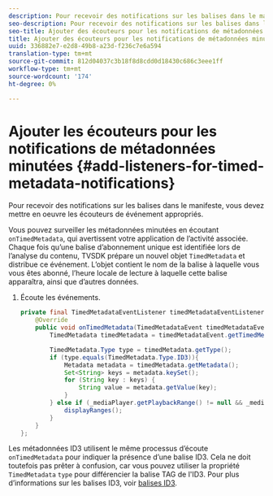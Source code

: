 ```yaml
---
description: Pour recevoir des notifications sur les balises dans le manifeste, vous devez mettre en oeuvre les écouteurs de événement appropriés.
seo-description: Pour recevoir des notifications sur les balises dans le manifeste, vous devez mettre en oeuvre les écouteurs de événement appropriés.
seo-title: Ajouter des écouteurs pour les notifications de métadonnées minutées
title: Ajouter des écouteurs pour les notifications de métadonnées minutées
uuid: 336882e7-e2d8-49b8-a23d-f236c7e6a594
translation-type: tm+mt
source-git-commit: 812d04037c3b18f8d8cdd0d18430c686c3eee1ff
workflow-type: tm+mt
source-wordcount: '174'
ht-degree: 0%

---
```



# Ajouter les écouteurs pour les notifications de métadonnées minutées {#add-listeners-for-timed-metadata-notifications}

Pour recevoir des notifications sur les balises dans le manifeste, vous devez mettre en oeuvre les écouteurs de événement appropriés.

Vous pouvez surveiller les métadonnées minutées en écoutant `onTimedMetadata`, qui avertissent votre application de l’activité associée. Chaque fois qu’une balise d’abonnement unique est identifiée lors de l’analyse du contenu, TVSDK prépare un nouvel objet `TimedMetadata` et distribue ce événement. L’objet contient le nom de la balise à laquelle vous vous êtes abonné, l’heure locale de lecture à laquelle cette balise apparaîtra, ainsi que d’autres données.

1. Écoute les événements.

   ```java
   private final TimedMetadataEventListener timedMetadataEventListener = new TimedMetadataEventListener() { 
       @Override 
       public void onTimedMetadata(TimedMetadataEvent timedMetadataEvent) { 
           TimedMetadata timedMetadata = timedMetadataEvent.getTimedMetadata(); 
   
           TimedMetadata.Type type = timedMetadata.getType(); 
           if (type.equals(TimedMetadata.Type.ID3)){ 
               Metadata metadata = timedMetadata.getMetadata(); 
               Set<String> keys = metadata.keySet(); 
               for (String key : keys) { 
                   String value = metadata.getValue(key); 
               } 
           } else if (_mediaPlayer.getPlaybackRange() != null && _mediaPlayer.getPlaybackRange().getDuration() > 0) { 
               displayRanges(); 
           } 
       } 
   }; 
   ```

Les métadonnées ID3 utilisent le même processus d’écoute `onTimedMetadata` pour indiquer la présence d’une balise ID3. Cela ne doit toutefois pas prêter à confusion, car vous pouvez utiliser la propriété `TimedMetadata` `type` pour différencier la balise TAG de l&#39;ID3. Pour plus d’informations sur les balises ID3, voir [balises ID3](../../content-playback-options/t-psdk-android-2.7-id3-metadata-retrieve.md).